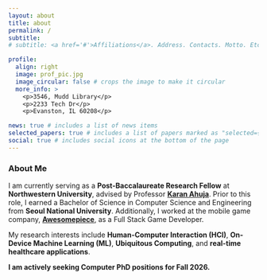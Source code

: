 ```yaml
---
layout: about
title: about
permalink: /
subtitle:
# subtitle: <a href='#'>Affiliations</a>. Address. Contacts. Motto. Etc.

profile:
  align: right
  image: prof_pic.jpg
  image_circular: false # crops the image to make it circular
  more_info: >
    <p>3546, Mudd Library</p>
    <p>2233 Tech Dr</p>
    <p>Evanston, IL 60208</p>

news: true # includes a list of news items
selected_papers: true # includes a list of papers marked as "selected={true}"
social: true # includes social icons at the bottom of the page
---
```


### About Me

I am currently serving as a **Post-Baccalaureate Research Fellow** at **Northwestern University**, advised by Professor [**Karan Ahuja**](https://karan-ahuja.com). Prior to this role, I earned a Bachelor of Science in Computer Science and Engineering from **Seoul National University**. Additionally, I worked at the mobile game company, [**Awesomepiece**](https://awesomepiece.com), as a Full Stack Game Developer.

My research interests include **Human-Computer Interaction (HCI)**, **On-Device Machine Learning (ML)**, **Ubiquitous Computing**, and **real-time healthcare applications**. 

**I am actively seeking Computer PhD positions for Fall 2026.**
